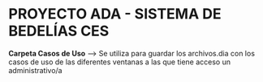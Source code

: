 # PROYECTO ADA - SISTEMA DE BEDELÍAS CES


**Carpeta Casos de Uso** --> Se utiliza para guardar los archivos.dia con los casos de uso de las diferentes ventanas a las que tiene acceso un administrativo/a
